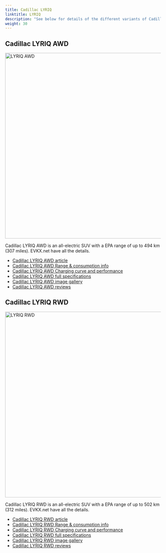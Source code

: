 ```yaml
---
title: Cadillac LYRIQ
linktitle: LYRIQ
description: "See below for details of the different variants of Cadillac LYRIQ"
weight: 30
---
```

## Cadillac LYRIQ AWD

<a href="/models/cadillac/lyriq/lyriq_awd/"><img src="https://media.evkx.net/multimedia/models/cadillac/lyriq/lyriq_awd/main_1_st.jpg" width="800" height="599" alt="LYRIQ AWD" ></a>

Cadillac LYRIQ AWD is an all-electric SUV with a EPA range of up to 494 km (307 miles). EVKX.net have all the details. 

- [Cadillac LYRIQ AWD article](/models/cadillac/lyriq/lyriq_awd/)
- [Cadillac LYRIQ AWD Range & consumption info](/models/cadillac/lyriq/lyriq_awd//rangeandconsumption)
- [Cadillac LYRIQ AWD Charging curve and performance](/models/cadillac/lyriq/lyriq_awd//chargingcurve)
- [Cadillac LYRIQ AWD full specifications](/models/cadillac/lyriq/lyriq_awd//specifications)
- [Cadillac LYRIQ AWD image gallery](/models/cadillac/lyriq/lyriq_awd//gallery)
- [Cadillac LYRIQ AWD reviews](/models/cadillac/lyriq/lyriq_awd//reviews)

## Cadillac LYRIQ RWD

<a href="/models/cadillac/lyriq/lyriq_rwd/"><img src="https://media.evkx.net/multimedia/models/cadillac/lyriq/lyriq_rwd/main_1_st.jpg" width="800" height="599" alt="LYRIQ RWD" ></a>

Cadillac LYRIQ RWD is an all-electric SUV with a EPA range of up to 502 km (312 miles). EVKX.net have all the details. 

- [Cadillac LYRIQ RWD article](/models/cadillac/lyriq/lyriq_rwd/)
- [Cadillac LYRIQ RWD Range & consumption info](/models/cadillac/lyriq/lyriq_rwd//rangeandconsumption)
- [Cadillac LYRIQ RWD Charging curve and performance](/models/cadillac/lyriq/lyriq_rwd//chargingcurve)
- [Cadillac LYRIQ RWD full specifications](/models/cadillac/lyriq/lyriq_rwd//specifications)
- [Cadillac LYRIQ RWD image gallery](/models/cadillac/lyriq/lyriq_rwd//gallery)
- [Cadillac LYRIQ RWD reviews](/models/cadillac/lyriq/lyriq_rwd//reviews)

